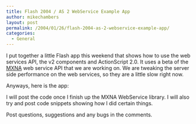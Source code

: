 ```yaml
---
title: Flash 2004 / AS 2 WebService Example App
author: mikechambers
layout: post
permalink: /2004/01/26/flash-2004-as-2-webservice-example-app/
categories:
  - General
---
```



I put together a little Flash app this weekend that shows how to use the web services API, the v2 components and ActionScript 2.0. It uses a beta of the [MXNA][1] web service API that we are working on. We are tweaking the server side performance on the web services, so they are a little slow right now.

Anyways, here is the app:  
<!--more-->

  


I will post the code once I finish up the MXNA WebService library. I will also try and post code snippets showing how I did certain things.

Post questions, suggestions and any bugs in the comments.

 [1]: http://www.macromedia.com/go/weblogs